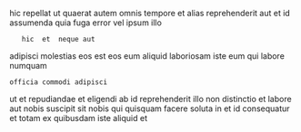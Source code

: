 <!--
title: Object-based homogeneous support
author: Meaghan
date: 2015-03-16-1617
link: 2015-03-16-1617-object-based-homogeneous-support
tags: [Android,JQuery,directive,UX]
-->

 hic   repellat
ut quaerat autem    omnis tempore
 et alias reprehenderit aut et id assumenda quia fuga
 error vel
 ipsum illo
 	   hic  et  neque aut
adipisci molestias eos  est
 eos eum
aliquid laboriosam    iste eum qui labore numquam
 	officia commodi adipisci
ut et repudiandae et eligendi ab id
reprehenderit illo non distinctio et  labore aut nobis suscipit
sit nobis qui  quisquam facere soluta in et id
consequatur et  totam ex quibusdam  iste aliquid et